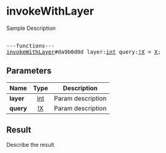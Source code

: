 # invokeWithLayer

Sample Description

<pre>

---functions---
<a href="../method/invokeWithLayer.md">invokeWithLayer</a>#da9b0d0d layer:<a href="../type/int.md">int</a> query:<a href="../type/!X.md">!X</a> = <a href="../type/X.md">X</a>;
</pre>

## Parameters

| Name | Type | Description |
|------|:----:|-------------|
| **layer** | [int](../type/int.md) | Param description |
| **query** | [!X](../type/!X.md) | Param description |

## Result

Describe the result

